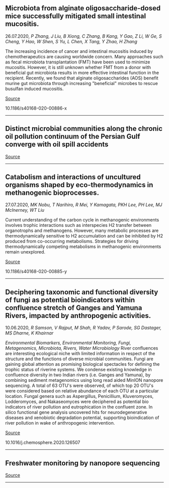 ## Microbiota from alginate oligosaccharide-dosed mice successfully mitigated small intestinal mucositis.
 26.07.2020, _P Zhang, J Liu, B Xiong, C Zhang, B Kang, Y Gao, Z Li, W Ge, S Cheng, Y Hao, W Shen, S Yu, L Chen, X Tang, Y Zhao, H Zhang_


The increasing incidence of cancer and intestinal mucositis induced by chemotherapeutics are causing worldwide concern. Many approaches such as fecal microbiota transplantation (FMT) have been used to minimize mucositis. However, it is still unknown whether FMT from a donor with beneficial gut microbiota results in more effective intestinal function in the recipient. Recently, we found that alginate oligosaccharides (AOS) benefit murine gut microbiota through increasing "beneficial" microbes to rescue busulfan induced mucositis.

[Source](https://microbiomejournal.biomedcentral.com/articles/10.1186/s40168-020-00886-x)

10.1186/s40168-020-00886-x

---

## Distinct microbial communities along the chronic oil pollution continuum of the Persian Gulf converge with oil spill accidents

[Source](https://www.biorxiv.org/content/biorxiv/early/2020/07/26/2020.07.25.221044.full.pdf)

---

## Catabolism and interactions of uncultured organisms shaped by eco-thermodynamics in methanogenic bioprocesses.
 27.07.2020, _MK Nobu, T Narihiro, R Mei, Y Kamagata, PKH Lee, PH Lee, MJ McInerney, WT Liu_


Current understanding of the carbon cycle in methanogenic environments involves trophic interactions such as interspecies H2 transfer between organotrophs and methanogens. However, many metabolic processes are thermodynamically sensitive to H2 accumulation and can be inhibited by H2 produced from co-occurring metabolisms. Strategies for driving thermodynamically competing metabolisms in methanogenic environments remain unexplored.

[Source](https://microbiomejournal.biomedcentral.com/articles/10.1186/s40168-020-00885-y)

10.1186/s40168-020-00885-y

---

## Deciphering taxonomic and functional diversity of fungi as potential bioindicators within confluence stretch of Ganges and Yamuna Rivers, impacted by anthropogenic activities.
 10.06.2020, _R Samson, V Rajput, M Shah, R Yadav, P Sarode, SG Dastager, MS Dharne, K Khairnar_


_Environmental Biomarkers, Environmental Monitoring, Fungi, Metagenomics, Microbiota, Rivers, Water Microbiology_
River confluences are interesting ecological niche with limited information in respect of the structure and the functions of diverse microbial communities. Fungi are gaining global attention as promising biological spectacles for defining the trophic status of riverine systems. We condense existing knowledge in confluence diversity in two Indian rivers (i.e. Ganges and Yamuna), by combining sediment metagenomics using long read aided MinION nanopore sequencing. A total of 63 OTU's were observed, of which top 20 OTU's were considered based on relative abundance of each OTU at a particular location. Fungal genera such as Aspergillus, Penicillium, Kluveromyces, Lodderomyces, and Nakaseomyces were deciphered as potential bio indicators of river pollution and eutrophication in the confluent zone. In silico functional gene analysis uncovered hits for neurodegenerative diseases and xenobiotic degradation potential, supporting bioindication of river pollution in wake of anthropogenic intervention.

[Source](https://www.biorxiv.org/content/biorxiv/early/2020/07/25/2020.02.06.936302.full.pdf?%3Fcollection=)

10.1016/j.chemosphere.2020.126507

---

## Freshwater monitoring by nanopore sequencing

[Source](https://www.biorxiv.org/content/biorxiv/early/2020/07/25/2020.02.06.936302.full.pdf?%3Fcollection=)

---

